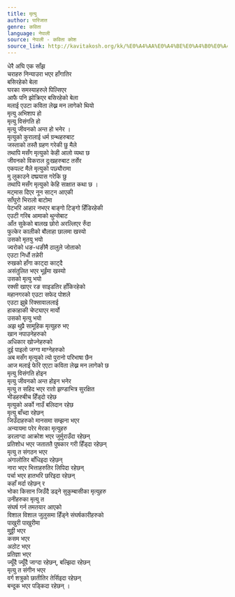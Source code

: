 ```yaml
---
title: मृत्यु
author: पारिजात
genre: कविता
language: नेपाली
source: नेपाली - कविता कोश
source_link: http://kavitakosh.org/kk/%E0%A4%AA%E0%A4%BE%E0%A4%B0%E0%A4%BF%E0%A4%9C%E0%A4%BE%E0%A4%A4
---
```


धेरै अघि एक साँझ  
चराहरु निन्याउरा भएर हाँगातिर  
बसिरहेको बेला  
घरका समस्याहरुले पिल्सिएर  
आफै पनि झोक्रिएर बसिरहेको बेला  
मलाई एउटा कविता लेख्न मन लागेको थियो  
मृत्यु अभिशाप हो  
मृत्यु विसंगति हो  
मृत्यु जीवनको अन्त हो भनेर ।  
मृत्युको कुरालाई धर्म ग्रन्थहरुबाट  
जस्ताको तस्तै ग्रहण गरेकी छु मैले  
तथापि मसँग मृत्युको केही आलो व्यथा छ  
जीवनको विकराल दुःखहरुबाट तर्सेर  
एकपल्ट मैले मृत्युको पछ्यौरामा  
मु लुकाउने दष्प्रयास गरेकि छु  
तथापि मसँग मृत्युको केहि साक्षात कथा छ ।  
मट्मास दिएर नून साट्न आएकी  
साँघुरो भिरालो बाटोमा  
पेटभरि आहार नभएर बाङ्गो टिङ्गो हिँडिरहेकी  
एउटी गरिब आमाको थुन्सेबाट  
आँत सुकेको बालख छोरो अरल्लिएर रुँदा  
फुत्केर कालीको बौलाहा छालमा खस्यो  
उसको मृतयु भयो  
ज्वरोको धङ-धङीमै ठालुले जोताको  
एउटा निर्धो तन्नेरी  
रुखको हाँगा काट्दा काट्दै  
असंतुलित भएर भूईंमा खस्यो  
उसको मृत्यु भयो  
रक्सी खाएर रङ साइडतिर हाँकिरहेको  
महानगरको एउटा सफेद पोशले  
एउटा झुम्रे रिक्सावाललाई  
हाकाहाकी चेप्ट्याएर मार्यो  
उसको मृत्यु भयो  
अझ थुप्रै सामूहिक मृत्युहरु भए  
खान नपाउनेहरुको  
अधिकार खोज्नेहरुको  
दुई पाइलो जग्गा माग्नेहरुको  
अब मसँग मृत्युको त्यो पुरानो परिभाषा छैन  
आज मलाई फेरि एएटा कविता लेख्न मन लागेको छ  
मृत्यु विसंगति होइन  
मृत्यु जीवनको अन्त होइन भनेर  
मृत्यु त सहिद भएर रातो झण्डाभित्र सुरक्षित  
भीडहरुबीच हिँड्दो रहेछ  
मृत्युको अर्को नाउँ बलिदान रहेछ  
मृत्यु बाँच्दा रहेछन्  
जिउँदाहरुको मानसमा सम्झना भएर  
अन्यायमा परेर मेरका मृत्युहरु  
डरलाग्दा आक्रोश भएर जुर्मुराउँदा रहेछन्  
प्रतिशोध भएर जताततै पुषकार गरी हिँड्दा रहेछन्  
मृत्यु त संगठन भएर  
अंगालोतिर बाँधिइदा रहेछन्  
नारा भएर भित्ताहरुतिर लिपिदा रहेछन्  
पर्चा भएर हातभरि छरिइदा रहेछन्  
कहाँ मर्दा रहेछन् र  
भोका किसान जिउँदै डढ्ने सुकुम्बासीका मृत्युहरु  
उनीहरुका मृत्यु त  
संघर्ष गर्न तमतयार आएको  
विशाल विशाल जुलुसमा हिँड्ने संघर्षकारीहरुको  
पाखुरी पाखुरीमा  
मु्ठ्ठी भएर  
कसम भएर  
अठोट भएर  
प्रतिज्ञा भएर  
ज्यूँदै ज्यूँदै जाग्दा रहेछन्, बल्झिदा रहेछन्  
मृत्यु त संगीन भएर  
वर्ग शत्रुको छातीतिर तेर्सिइदा रहेछन्  
बन्दूक भएर पड्किदा रहेछन् ।
